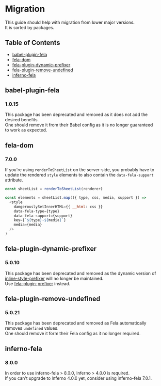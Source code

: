 # Migration

This guide should help with migration from lower major versions.<br>
It is sorted by packages.

## Table of Contents
- [babel-plugin-fela](#babel-plugin-fela)
- [fela-dom](#fela-dom)
- [fela-plugin-dynamic-prefixer](#fela-plugin-dynamic-prefixer)
- [fela-plugin-remove-undefined](#fela-plugin-remove-undefined)
- [inferno-fela](#inferno-fela)

## babel-plugin-fela

### 1.0.15
This package has been deprecated and removed as it does not add the desired benefits.<br>
One should remove it from their Babel config as it is no longer guaranteed to work as expected.

## fela-dom

### 7.0.0
If you're using `renderToSheetList` on the server-side, you probably have to update the rendered `style` elements to also contain the `data-fela-support` attribute.

```javascript 
const sheetList = renderToSheetList(renderer)

const elements = sheetList.map(({ type, css, media, support }) =>
  <style
    dangerouslySetInnerHTML={{ __html: css }}
    data-fela-type={type}
    data-fela-support={support}
    key={`${type}-${media}`}
    media={media}
  />
)
```

## fela-plugin-dynamic-prefixer
### 5.0.10
This package has been deprecated and removed as the dynamic version of [inline-style-prefixer](https://github.com/rofrischmann/inline-style-prefixer) will no longer be maintained.<br>
Use [fela-plugin-prefixer](https://github.com/rofrischmann/fela/tree/master/packages/fela-plugin-prefixer) instead. 

## fela-plugin-remove-undefined

### 5.0.21
This package has been deprecated and removed as Fela automatically removes `undefined` values.<br>
One should remove it form their Fela config as it no longer required.

## inferno-fela

### 8.0.0
In order to use inferno-fela > 8.0.0, Inferno > 4.0.0 is required.<br>
If you can't upgrade to Inferno 4.0.0 yet, consider using inferno-fela 7.0.1.